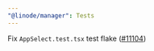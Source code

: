 ```yaml
---
"@linode/manager": Tests
---
```


Fix `AppSelect.test.tsx` test flake ([#11104](https://github.com/linode/manager/pull/11104))
